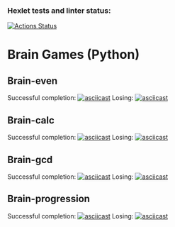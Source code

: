 ### Hexlet tests and linter status:
[![Actions Status](https://github.com/pashkovsky-k/python-project-49/actions/workflows/hexlet-check.yml/badge.svg)](https://github.com/pashkovsky-k/python-project-49/actions)
# Brain Games (Python)
## Brain-even
Successful completion:
[![asciicast](https://asciinema.org/a/FafHqb88F0TlIrUCFv5Y894wC.svg)](https://asciinema.org/a/FafHqb88F0TlIrUCFv5Y894wC)
Losing:
[![asciicast](https://asciinema.org/a/gTy8PG8BXxxTt17h9Oc6uLdRq.svg)](https://asciinema.org/a/gTy8PG8BXxxTt17h9Oc6uLdRq)
## Brain-calc
Successful completion:
[![asciicast](https://asciinema.org/a/OWBE3S5Kjdch87Z7WPFE2pqsC.svg)](https://asciinema.org/a/OWBE3S5Kjdch87Z7WPFE2pqsC)
Losing:
[![asciicast](https://asciinema.org/a/8F2tqp4hzlacUA8HdeNfReQiR.svg)](https://asciinema.org/a/8F2tqp4hzlacUA8HdeNfReQiR)
## Brain-gcd
Successful completion:
[![asciicast](https://asciinema.org/a/qT0GgJzDCYtALnWCXJVbZpiu5.svg)](https://asciinema.org/a/qT0GgJzDCYtALnWCXJVbZpiu5)
Losing:
[![asciicast](https://asciinema.org/a/XMSwRrewWM7k3MWGlhVb3NeyR.svg)](https://asciinema.org/a/XMSwRrewWM7k3MWGlhVb3NeyR)
## Brain-progression
Successful completion:
[![asciicast](https://asciinema.org/a/IqgNYjfqUuaOafPjI2n2mSMfM.svg)](https://asciinema.org/a/IqgNYjfqUuaOafPjI2n2mSMfM)
Losing:
[![asciicast](https://asciinema.org/a/1gmTOLPMG2wcX0elE5gtTml9U.svg)](https://asciinema.org/a/1gmTOLPMG2wcX0elE5gtTml9U)